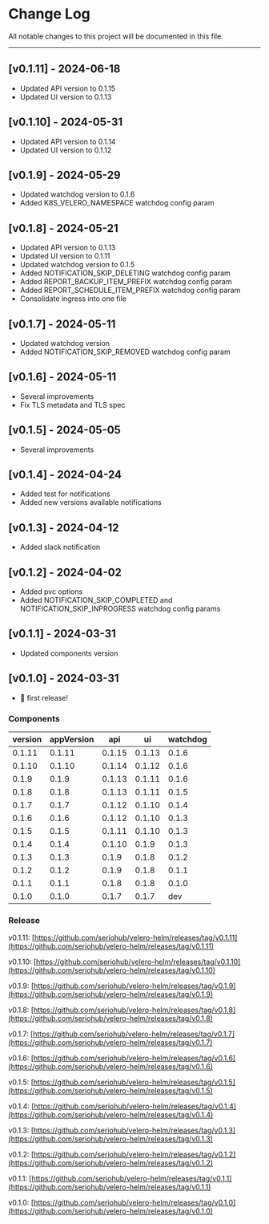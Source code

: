 # Change Log

All notable changes to this project will be documented in this file.

***

## [v0.1.11] - 2024-06-18

- Updated API version to 0.1.15
- Updated UI version to 0.1.13

## [v0.1.10] - 2024-05-31

- Updated API version to 0.1.14
- Updated UI version to 0.1.12

## [v0.1.9] - 2024-05-29

- Updated watchdog version to 0.1.6
- Added K8S_VELERO_NAMESPACE watchdog config param

## [v0.1.8] - 2024-05-21

- Updated API version to 0.1.13
- Updated UI version to 0.1.11
- Updated watchdog version to 0.1.5
- Added NOTIFICATION_SKIP_DELETING watchdog config param
- Added REPORT_BACKUP_ITEM_PREFIX watchdog config param
- Added REPORT_SCHEDULE_ITEM_PREFIX watchdog config param
- Consolidate ingress into one file

## [v0.1.7] - 2024-05-11

- Updated watchdog version
- Added NOTIFICATION_SKIP_REMOVED watchdog config param

## [v0.1.6] - 2024-05-11

- Several improvements
- Fix TLS metadata and TLS spec

## [v0.1.5] - 2024-05-05

- Several improvements

## [v0.1.4] - 2024-04-24

- Added test for notifications
- Added new versions available notifications

## [v0.1.3] - 2024-04-12

- Added slack notification

## [v0.1.2] - 2024-04-02

- Added pvc options
- Added NOTIFICATION_SKIP_COMPLETED and NOTIFICATION_SKIP_INPROGRESS watchdog config params

## [v0.1.1] - 2024-03-31

- Updated components version

## [v0.1.0] - 2024-03-31

- 🎉 first release!

### Components

| version    | appVersion    | api    | ui     | watchdog  |
|------------|---------------|--------|--------|-----------|
| 0.1.11     | 0.1.11        | 0.1.15 | 0.1.13 | 0.1.6     |
| 0.1.10     | 0.1.10        | 0.1.14 | 0.1.12 | 0.1.6     |
| 0.1.9      | 0.1.9         | 0.1.13 | 0.1.11 | 0.1.6     |
| 0.1.8      | 0.1.8         | 0.1.13 | 0.1.11 | 0.1.5     |
| 0.1.7      | 0.1.7         | 0.1.12 | 0.1.10 | 0.1.4     |
| 0.1.6      | 0.1.6         | 0.1.12 | 0.1.10 | 0.1.3     |
| 0.1.5      | 0.1.5         | 0.1.11 | 0.1.10 | 0.1.3     |
| 0.1.4      | 0.1.4         | 0.1.10 | 0.1.9  | 0.1.3     |
| 0.1.3      | 0.1.3         | 0.1.9  | 0.1.8  | 0.1.2     |
| 0.1.2      | 0.1.2         | 0.1.9  | 0.1.8  | 0.1.1     |
| 0.1.1      | 0.1.1         | 0.1.8  | 0.1.8  | 0.1.0     |
| 0.1.0      | 0.1.0         | 0.1.7  | 0.1.7  | dev       |

### Release

v0.1.11: [https://github.com/seriohub/velero-helm/releases/tag/v0.1.11](https://github.com/seriohub/velero-helm/releases/tag/v0.1.11)

v0.1.10: [https://github.com/seriohub/velero-helm/releases/tag/v0.1.10](https://github.com/seriohub/velero-helm/releases/tag/v0.1.10)

v0.1.9: [https://github.com/seriohub/velero-helm/releases/tag/v0.1.9](https://github.com/seriohub/velero-helm/releases/tag/v0.1.9)

v0.1.8: [https://github.com/seriohub/velero-helm/releases/tag/v0.1.8](https://github.com/seriohub/velero-helm/releases/tag/v0.1.8)

v0.1.7: [https://github.com/seriohub/velero-helm/releases/tag/v0.1.7](https://github.com/seriohub/velero-helm/releases/tag/v0.1.7)

v0.1.6: [https://github.com/seriohub/velero-helm/releases/tag/v0.1.6](https://github.com/seriohub/velero-helm/releases/tag/v0.1.6)

v0.1.5: [https://github.com/seriohub/velero-helm/releases/tag/v0.1.5](https://github.com/seriohub/velero-helm/releases/tag/v0.1.5)

v0.1.4: [https://github.com/seriohub/velero-helm/releases/tag/v0.1.4](https://github.com/seriohub/velero-helm/releases/tag/v0.1.4)

v0.1.3: [https://github.com/seriohub/velero-helm/releases/tag/v0.1.3](https://github.com/seriohub/velero-helm/releases/tag/v0.1.3)

v0.1.2: [https://github.com/seriohub/velero-helm/releases/tag/v0.1.2](https://github.com/seriohub/velero-helm/releases/tag/v0.1.2)

v0.1.1: [https://github.com/seriohub/velero-helm/releases/tag/v0.1.1](https://github.com/seriohub/velero-helm/releases/tag/v0.1.1)

v0.1.0: [https://github.com/seriohub/velero-helm/releases/tag/v0.1.0](https://github.com/seriohub/velero-helm/releases/tag/v0.1.0)
